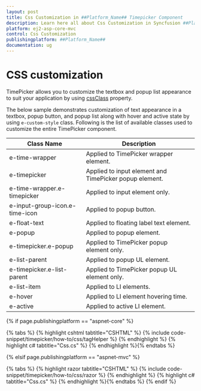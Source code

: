 ```yaml
---
layout: post
title: Css Customization in ##Platform_Name## Timepicker Component
description: Learn here all about Css Customization in Syncfusion ##Platform_Name## Timepicker component of Syncfusion Essential JS 2 and more.
platform: ej2-asp-core-mvc
control: Css Customization
publishingplatform: ##Platform_Name##
documentation: ug
---
```



# CSS customization

TimePicker allows you to customize the textbox and popup list appearance to suit your application by using [cssClass](https://help.syncfusion.com/cr/aspnetcore-js2/Syncfusion.EJ2.Calendars.TimePicker.html#Syncfusion_EJ2_Calendars_TimePicker_CssClass) property.

The below sample demonstrates customization of text appearance in a textbox, popup button, and popup list along with hover and active state by using `e-custom-style` class. Following is the list of available classes used to customize the entire TimePicker component.

| **Class Name** | **Description** |
| --- | --- |
| e-time-wrapper | Applied to TimePicker wrapper element. |
| e-timepicker |  Applied to input element and TimePicker popup element. |
| e-time-wrapper.e-timepicker | Applied to input element only. |
| e-input-group-icon.e-time-icon | Applied to popup button. |
| e-float-text | Applied to floating label text element. |
| e-popup | Applied to popup element. |
| e-timepicker.e-popup | Applied to TimePicker popup element only. |
| e-list-parent | Applied to popup UL element. |
| e-timepicker.e-list-parent | Applied to TimePicker popup UL element only. |
| e-list-item | Applied to LI elements. |
| e-hover | Applied to LI element hovering time. |
| e-active | Applied to active LI element. |

{% if page.publishingplatform == "aspnet-core" %}

{% tabs %}
{% highlight cshtml tabtitle="CSHTML" %}
{% include code-snippet/timepicker/how-to/css/tagHelper %}
{% endhighlight %}
{% highlight c# tabtitle="Css.cs" %}
{% endhighlight %}{% endtabs %}

{% elsif page.publishingplatform == "aspnet-mvc" %}

{% tabs %}
{% highlight razor tabtitle="CSHTML" %}
{% include code-snippet/timepicker/how-to/css/razor %}
{% endhighlight %}
{% highlight c# tabtitle="Css.cs" %}
{% endhighlight %}{% endtabs %}
{% endif %}

